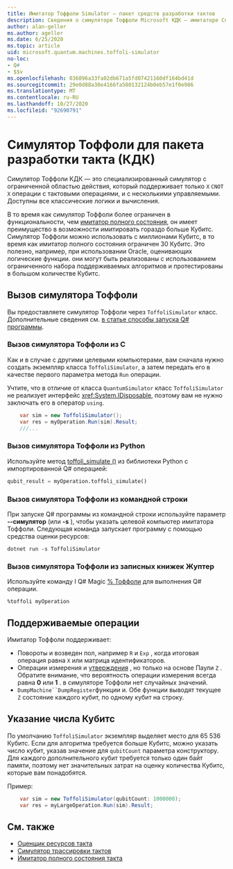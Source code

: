 ```yaml
---
title: Имитатор Тоффоли Simulator — пакет средств разработки тактов
description: Сведения о симуляторе Тоффоли Microsoft КДК — имитаторе Специального целевого симулятора, который можно использовать с миллионами Кубитс.
author: alan-geller
ms.author: ageller
ms.date: 6/25/2020
ms.topic: article
uid: microsoft.quantum.machines.toffoli-simulator
no-loc:
- Q#
- $$v
ms.openlocfilehash: 036896a33fa02db671a5fd07421160df164bd41d
ms.sourcegitcommit: 29e0d88a30e4166fa580132124b0eb57e1f0e986
ms.translationtype: MT
ms.contentlocale: ru-RU
ms.lasthandoff: 10/27/2020
ms.locfileid: "92690791"
---
```

# <a name="quantum-development-kit-qdk-toffoli-simulator"></a>Симулятор Тоффоли для пакета разработки такта (КДК)

Симулятор Тоффоли КДК — это специализированный симулятор с ограниченной областью действия, который поддерживает только `X` `CNOT` `X` операции с тактовыми операциями, и с несколькими управляемыми. Доступны все классические логики и вычисления.

В то время как симулятор Тоффоли более ограничен в функциональности, чем [имитатор полного состояния](xref:microsoft.quantum.machines.full-state-simulator), он имеет преимущество в возможности имитировать гораздо больше Кубитс. Симулятор Тоффоли можно использовать с миллионами Кубитс, в то время как имитатор полного состояния ограничен 30 Кубитс. Это полезно, например, при использовании Oracle, оценивающих логические функции. они могут быть реализованы с использованием ограниченного набора поддерживаемых алгоритмов и протестированы в большом количестве Кубитс.

## <a name="invoking-the-toffoli-simulator"></a>Вызов симулятора Тоффоли

Вы предоставляете симулятор Тоффоли через `ToffoliSimulator` класс. Дополнительные сведения см. [в статье способы запуска Q# программы](xref:microsoft.quantum.guide.host-programs).

### <a name="invoking-the-toffoli-simulator-from-c"></a>Вызов симулятора Тоффоли из C #

Как и в случае с другими целевыми компьютерами, вам сначала нужно создать экземпляр класса `ToffoliSimulator`, а затем передать его в качестве первого параметра метода `Run` операции.

Учтите, что в отличие от класса `QuantumSimulator` класс `ToffoliSimulator` не реализует интерфейс <xref:System.IDisposable>, поэтому вам не нужно заключать его в оператор `using`.

```csharp
    var sim = new ToffoliSimulator();
    var res = myOperation.Run(sim).Result;
    ///...
```

### <a name="invoking-the-toffoli-simulator-from-python"></a>Вызов симулятора Тоффоли из Python

Используйте метод [toffoli_simulate ()](https://docs.microsoft.com/python/qsharp-core/qsharp.loader.qsharpcallable) из библиотеки Python с импортированной Q# операцией:

```python
qubit_result = myOperation.toffoli_simulate()
```

### <a name="invoking-the-toffoli-simulator-from-the-command-line"></a>Вызов симулятора Тоффоли из командной строки

При запуске Q# программы из командной строки используйте параметр **--симулятор** (или **-s** ), чтобы указать целевой компьютер имитатора Тоффоли. Следующая команда запускает программу с помощью средства оценки ресурсов: 

```dotnetcli
dotnet run -s ToffoliSimulator
```

### <a name="invoking-the-toffoli-simulator-from-juptyer-notebooks"></a>Вызов симулятора Тоффоли из записных книжек Жуптер

Используйте команду I Q# Magic [% Тоффоли](xref:microsoft.quantum.iqsharp.magic-ref.toffoli) для выполнения Q# операции.

```
%toffoli myOperation
```

## <a name="supported-operations"></a>Поддерживаемые операции

Имитатор Тоффоли поддерживает:

* Повороты и возведен пол, например `R` и `Exp` , когда итоговая операция равна `X` или матрица идентификаторов.
* Операции измерения и [утверждения](xref:Microsoft.Quantum.Diagnostics.AssertMeasurement) , но только на основе Паули `Z` . Обратите внимание, что вероятность операции измерения всегда равна **0** или **1** . в симуляторе Тоффоли нет случайных значений.
* `DumpMachine``DumpRegister`функции и.
Обе функции выводят текущее `Z` состояние каждого кубит, по одному кубит на строку.

## <a name="specifying-the-number-of-qubits"></a>Указание числа Кубитс

По умолчанию `ToffoliSimulator` экземпляр выделяет место для 65 536 Кубитс.
Если для алгоритма требуется больше Кубитс, можно указать число кубит, указав значение для `qubitCount` параметра конструктору.
Для каждого дополнительного кубит требуется только один байт памяти, поэтому нет значительных затрат на оценку количества Кубитс, которые вам понадобятся.

Пример:

```csharp
    var sim = new ToffoliSimulator(qubitCount: 1000000);
    var res = myLargeOperation.Run(sim).Result;
```

## <a name="see-also"></a>См. также

- [Оценщик ресурсов такта](xref:microsoft.quantum.machines.resources-estimator)
- [Симулятор трассировки тактов](xref:microsoft.quantum.machines.qc-trace-simulator.intro)
- [Имитатор полного состояния такта](xref:microsoft.quantum.machines.full-state-simulator) 